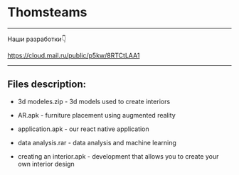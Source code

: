 # Thomsteams
--------------------------------------------------------------------------------------

Наши разработки👇

https://cloud.mail.ru/public/p5kw/8RTCtLAA1

--------------------------------------------------------------------------------------

Files description:
-
- 3d modeles.zip - 3d models used to create interiors

- AR.apk - furniture placement using augmented reality

- application.apk - our react native application

- data analysis.rar - data analysis and machine learning

- creating an interior.apk - development that allows you to create your own interior design



